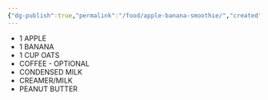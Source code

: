 ```yaml
---
{"dg-publish":true,"permalink":"/food/apple-banana-smoothie/","created":"2025-02-16T15:59:12.913+08:00","updated":"2025-03-25T19:15:23.829+08:00"}
---
```



- 1 APPLE
- 1 BANANA
- 1 CUP OATS
- COFFEE - OPTIONAL
- CONDENSED MILK
- CREAMER/MILK
- PEANUT BUTTER





